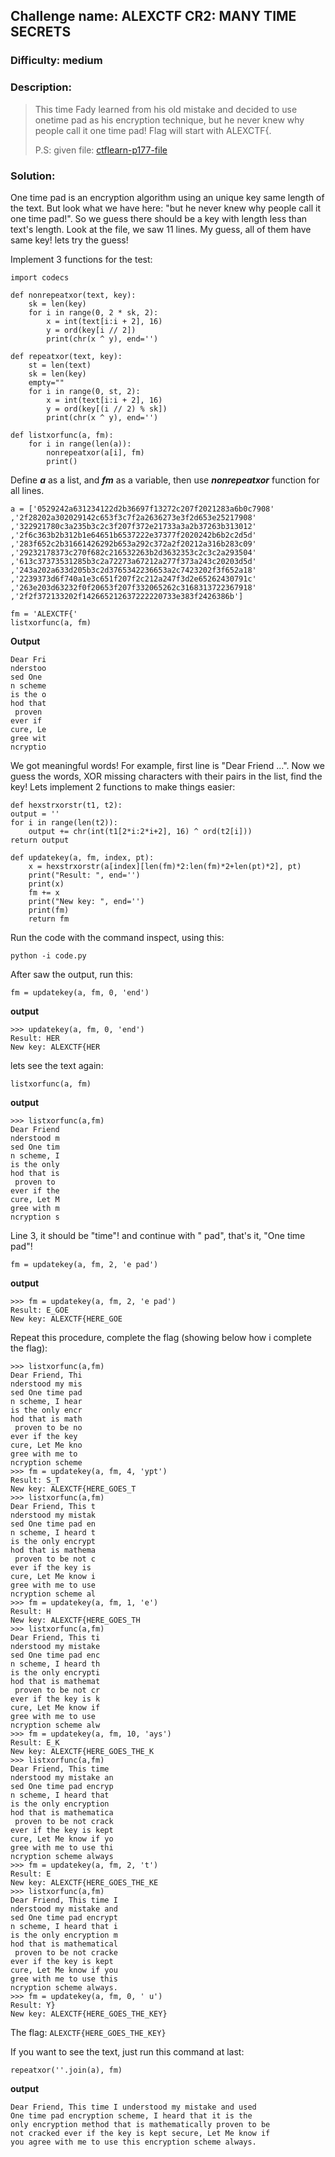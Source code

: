 ## Challenge name: ALEXCTF CR2: MANY TIME SECRETS
### Difficulty:	medium

### Description:
> This time Fady learned from his old mistake and decided to use onetime pad as his encryption technique, but he never knew why people call it one time pad! Flag will start with ALEXCTF{. 
> 
> P.S: given file: [ctflearn-p177-file](./cryptography/ctflearn_ALEXCTF-CR2:-MANY-TIME-SECRETS/ctflearn-p177-file)

### Solution:

One time pad is an encryption algorithm using an unique key same length of the text. But look what we have here: "but he never knew why people call it one time pad!". So we guess there should be a key with length less than text's length.
Look at the file, we saw 11 lines. My guess, all of them have same key!
lets try the guess!

Implement 3 functions for the test:

	import codecs

	def nonrepeatxor(text, key):
		sk = len(key)
		for i in range(0, 2 * sk, 2):
			x = int(text[i:i + 2], 16)
			y = ord(key[i // 2])
			print(chr(x ^ y), end='')

	def repeatxor(text, key):
		st = len(text)
		sk = len(key)
		empty=""
		for i in range(0, st, 2):
			x = int(text[i:i + 2], 16)
			y = ord(key[(i // 2) % sk])
			print(chr(x ^ y), end='')
	
	def listxorfunc(a, fm):
		for i in range(len(a)):
			nonrepeatxor(a[i], fm)
			print()

Define ***a*** as a list, and ***fm*** as a variable, then use ***nonrepeatxor*** function for all lines.

	a = ['0529242a631234122d2b36697f13272c207f2021283a6b0c7908'
	,'2f28202a302029142c653f3c7f2a2636273e3f2d653e25217908'
	,'322921780c3a235b3c2c3f207f372e21733a3a2b37263b313012'
	,'2f6c363b2b312b1e64651b6537222e37377f2020242b6b2c2d5d'
	,'283f652c2b31661426292b653a292c372a2f20212a316b283c09'
	,'29232178373c270f682c216532263b2d3632353c2c3c2a293504'
	,'613c37373531285b3c2a72273a67212a277f373a243c20203d5d'
	,'243a202a633d205b3c2d3765342236653a2c7423202f3f652a18'
	,'2239373d6f740a1e3c651f207f2c212a247f3d2e65262430791c'
	,'263e203d63232f0f20653f207f332065262c3168313722367918'
	,'2f2f372133202f142665212637222220733e383f2426386b']

	fm = 'ALEXCTF{'
	listxorfunc(a, fm)

**Output**
	
    Dear Fri
	nderstoo
	sed One
	n scheme
	is the o
	hod that
	 proven
	ever if
	cure, Le
	gree wit
	ncryptio

We got meaningful words! For example, first line is "Dear Friend ...".
Now we guess the words, XOR missing characters with their pairs in the list, find the key! 
Lets implement 2 functions to make things easier:
	
	def hexstrxorstr(t1, t2):
	output = ''
	for i in range(len(t2)):
		output += chr(int(t1[2*i:2*i+2], 16) ^ ord(t2[i]))
	return output
			
	def updatekey(a, fm, index, pt):
		x = hexstrxorstr(a[index][len(fm)*2:len(fm)*2+len(pt)*2], pt)
		print("Result: ", end='')
		print(x)
		fm += x
		print("New key: ", end='')
		print(fm)
		return fm

Run the code with the command inspect, using this:

	python -i code.py

After saw the output, run this:
	
	fm = updatekey(a, fm, 0, 'end')

**output**

	>>> updatekey(a, fm, 0, 'end')
	Result: HER
	New key: ALEXCTF{HER

lets see the text again:

	listxorfunc(a, fm)

**output**

	>>> listxorfunc(a,fm)
	Dear Friend
	nderstood m
	sed One tim
	n scheme, I
	is the only
	hod that is
	 proven to
	ever if the
	cure, Let M
	gree with m
	ncryption s

Line 3, it should be "time"! and continue with " pad", that's it, "One time pad"!

	fm = updatekey(a, fm, 2, 'e pad')

**output**

	>>> fm = updatekey(a, fm, 2, 'e pad')
	Result: E_GOE
	New key: ALEXCTF{HERE_GOE

Repeat this procedure, complete the flag (showing below how i complete the flag):

	>>> listxorfunc(a,fm)
	Dear Friend, Thi
	nderstood my mis
	sed One time pad
	n scheme, I hear
	is the only encr
	hod that is math
	 proven to be no
	ever if the key
	cure, Let Me kno
	gree with me to
	ncryption scheme
	>>> fm = updatekey(a, fm, 4, 'ypt')
	Result: S_T
	New key: ALEXCTF{HERE_GOES_T
	>>> listxorfunc(a,fm)
	Dear Friend, This t
	nderstood my mistak
	sed One time pad en
	n scheme, I heard t
	is the only encrypt
	hod that is mathema
	 proven to be not c
	ever if the key is
	cure, Let Me know i
	gree with me to use
	ncryption scheme al
	>>> fm = updatekey(a, fm, 1, 'e')
	Result: H
	New key: ALEXCTF{HERE_GOES_TH
	>>> listxorfunc(a,fm)
	Dear Friend, This ti
	nderstood my mistake
	sed One time pad enc
	n scheme, I heard th
	is the only encrypti
	hod that is mathemat
	 proven to be not cr
	ever if the key is k
	cure, Let Me know if
	gree with me to use
	ncryption scheme alw
	>>> fm = updatekey(a, fm, 10, 'ays')
	Result: E_K
	New key: ALEXCTF{HERE_GOES_THE_K
	>>> listxorfunc(a,fm)
	Dear Friend, This time
	nderstood my mistake an
	sed One time pad encryp
	n scheme, I heard that
	is the only encryption
	hod that is mathematica
	 proven to be not crack
	ever if the key is kept
	cure, Let Me know if yo
	gree with me to use thi
	ncryption scheme always
	>>> fm = updatekey(a, fm, 2, 't')
	Result: E
	New key: ALEXCTF{HERE_GOES_THE_KE
	>>> listxorfunc(a,fm)
	Dear Friend, This time I
	nderstood my mistake and
	sed One time pad encrypt
	n scheme, I heard that i
	is the only encryption m
	hod that is mathematical
	 proven to be not cracke
	ever if the key is kept
	cure, Let Me know if you
	gree with me to use this
	ncryption scheme always.
	>>> fm = updatekey(a, fm, 0, ' u')
	Result: Y}
	New key: ALEXCTF{HERE_GOES_THE_KEY}

The flag: `ALEXCTF{HERE_GOES_THE_KEY}`

If you want to see the text, just run this command at last:

	repeatxor(''.join(a), fm)

**output**

	Dear Friend, This time I understood my mistake and used 
	One time pad encryption scheme, I heard that it is the 
	only encryption method that is mathematically proven to be 
	not cracked ever if the key is kept secure, Let Me know if 
	you agree with me to use this encryption scheme always.

